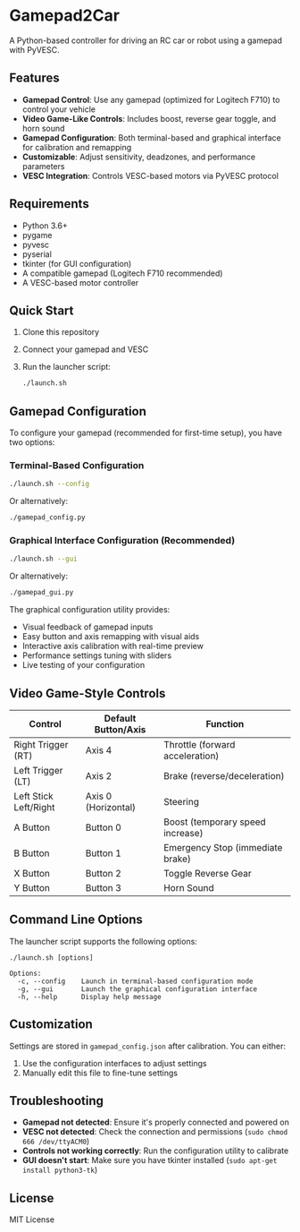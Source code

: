 # Gamepad2Car

A Python-based controller for driving an RC car or robot using a gamepad with PyVESC.

## Features

- **Gamepad Control**: Use any gamepad (optimized for Logitech F710) to control your vehicle
- **Video Game-Like Controls**: Includes boost, reverse gear toggle, and horn sound
- **Gamepad Configuration**: Both terminal-based and graphical interface for calibration and remapping
- **Customizable**: Adjust sensitivity, deadzones, and performance parameters
- **VESC Integration**: Controls VESC-based motors via PyVESC protocol

## Requirements

- Python 3.6+
- pygame
- pyvesc
- pyserial
- tkinter (for GUI configuration)
- A compatible gamepad (Logitech F710 recommended)
- A VESC-based motor controller

## Quick Start

1. Clone this repository
2. Connect your gamepad and VESC
3. Run the launcher script:

    ```bash
    ./launch.sh
    ```

## Gamepad Configuration

To configure your gamepad (recommended for first-time setup), you have two options:

### Terminal-Based Configuration

```bash
./launch.sh --config
```

Or alternatively:

```bash
./gamepad_config.py
```

### Graphical Interface Configuration (Recommended)

```bash
./launch.sh --gui
```

Or alternatively:

```bash
./gamepad_gui.py
```

The graphical configuration utility provides:
- Visual feedback of gamepad inputs
- Easy button and axis remapping with visual aids
- Interactive axis calibration with real-time preview
- Performance settings tuning with sliders
- Live testing of your configuration

## Video Game-Style Controls

| Control              | Default Button/Axis      | Function                                   |
|----------------------|--------------------------|--------------------------------------------|
| Right Trigger (RT)   | Axis 4                   | Throttle (forward acceleration)            |
| Left Trigger (LT)    | Axis 2                   | Brake (reverse/deceleration)               |
| Left Stick Left/Right| Axis 0 (Horizontal)      | Steering                                   |
| A Button             | Button 0                 | Boost (temporary speed increase)           |
| B Button             | Button 1                 | Emergency Stop (immediate brake)           |
| X Button             | Button 2                 | Toggle Reverse Gear                        |
| Y Button             | Button 3                 | Horn Sound                                  |

## Command Line Options

The launcher script supports the following options:

```
./launch.sh [options]

Options:
  -c, --config    Launch in terminal-based configuration mode
  -g, --gui       Launch the graphical configuration interface
  -h, --help      Display help message
```

## Customization

Settings are stored in `gamepad_config.json` after calibration. You can either:
1. Use the configuration interfaces to adjust settings
2. Manually edit this file to fine-tune settings

## Troubleshooting

- **Gamepad not detected**: Ensure it's properly connected and powered on
- **VESC not detected**: Check the connection and permissions (`sudo chmod 666 /dev/ttyACM0`)
- **Controls not working correctly**: Run the configuration utility to calibrate
- **GUI doesn't start**: Make sure you have tkinter installed (`sudo apt-get install python3-tk`)

## License

MIT License